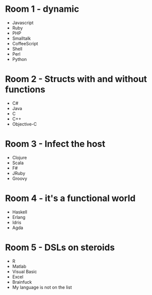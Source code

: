 # Room 1 - dynamic

* Javascript
* Ruby
* PHP
* Smalltalk
* CoffeeScript
* Shell
* Perl
* Python

# Room 2 - Structs with and without functions

* C#
* Java
* C
* C++
* Objective-C

# Room 3 - Infect the host

* Clojure
* Scala
* F#
* JRuby
* Groovy

# Room 4 - it's a functional world

* Haskell
* Erlang
* Idris
* Agda

# Room 5 - DSLs on steroids

* R
* Matlab
* Visual Basic
* Excel
* Brainfuck
* My language is not on the list
